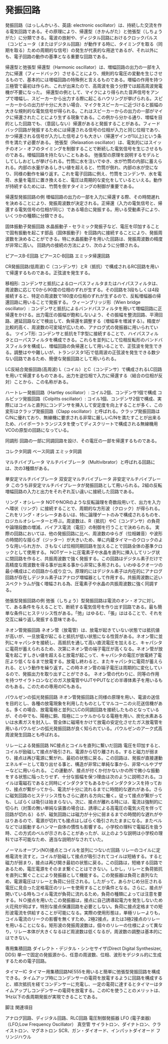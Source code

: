 # 発振回路

発振回路（はっしんかいろ、英語: electronic oscillator）は、持続した交流を作る電気回路である。その原理により、帰還型（きかんがた）と弛張型（しちょうがた）に分類できる。電波の放射や、ディジタル回路におけるクロックパルス（コンピュータ（またはデジタル回路）が動作する時に、タイミングを取る（同期を取る）ための周期的な信号）の発生が代表的な用途であるが、それ以外にも、電子回路の動作の基準となる重要な回路である。

帰還型と弛張型
帰還型（Harmonic oscillator）は、増幅回路の出力の一部を入力に帰還（フィードバック）させることにより、規則的な電圧の変動を生じさせるもので、基本的には増幅回路の特殊例と言えるものである。増幅の作用を持つ三極管で最初は作られ、これが出来たので、高周波を扱う分野では超高周波発電機が不要になった。
帰還型の例として、マイクにより得られた音声信号をアンプで増幅し、スピーカーから出力する際に起こるハウリングが挙げられる。スピーカーからの出力が十分に大きい場合、マイクをスピーカーに近づけると振幅の大きな規則的な電気信号が得られる。これはスピーカーからの出力の一部がマイクに帰還されたことにより生ずる現象である。この例から分かる通り、増幅を目的とした回路でも、（意図しない）帰還があると発振することがある。フィードバック回路が発振するためには帰還される信号の位相が入力と同じ位相であり、かつ帰還される信号が入力した信号よりも大きい（帰還ゲインが1以上)という条件を満たす必要がある。
弛張型（Relaxation oscillator）は、電気的にはスイッチのオン・オフのタイミングを制御することで断続した電気信号を生じさせるものである。増幅回路を持たないこともある。
弛張型の原理を説明するモデルとしてししおどしが挙げられる。竹筒に水を注いでゆき、水が竹筒の内部に蓄えられる。内部の水量があるしきい値を超えると、竹筒が倒れ、内部の水が空になり、同様の動作を繰り返す。これを電子回路に例え、竹筒をコンデンサ、水を電荷、水量を電圧に置き換えると、電圧は周期的な変化をしているといえる。動作が持続するためには、竹筒を倒すタイミングの制御が重要である。

帰還型発振回路の例
増幅回路の出力の一部を入力に帰還する際、その時間遅れを決めることにより、発振周波数が決定される。正帰還（入力の電気信号と、帰還する電気信号の位相が同じ）である場合に発振する。用いる受動素子により、いくつかの種類に分類できる。

固体振動子発振回路
水晶振動子・セラミック発振子など、電圧を印加することで固有振動を起こす部品（固体振動子）を回路内に接続することにより、発振周波数を決めることができる。特に水晶振動子を用いた回路は、発振周波数の精度が非常に高い。
回路内の接続の方法により、次のように分類される。

ピアースB-E回路
ピアースC-B回路
エミッタ帰還回路

CR発振回路(低周波)
C（コンデンサ）とR（抵抗）で構成されるRC回路を用いて帰還するものである。正弦波を発生する。

移相形: コンデンサと抵抗によるローパスフィルタまたはハイパスフィルタは、周波数に応じて0から90度の位相のずれが生ずる。その回路を3段もしくは4段接続すると、特定の周波数で180度の位相のずれが生ずるので、反転増幅器の帰還回路に用いることで発振する。
ウィーンブリッジ形（Wien bridge oscillator）: コンデンサと抵抗によるバンドパスフィルタを用いて増幅回路に正帰還をかける。出力電圧の振幅が飽和しないよう、その振幅を整流回路、平滑回路、遅延回路などで検出して、負帰還を調整する（増幅率を増減する）。精度が比較的高く、周波数の可変域が広いため、アナログ式の発振器に用いられている。
ツインT形: コンデンサと抵抗をT字型に接続することで、ハイパスフィルタとローパスフィルタを構成できる。これらを並列にして位相反転形のバンドバスフィルタを構成し、増幅回路の負帰還として用いることで、正弦波を発生できる。調整はやや難しいが、トランジスタ1石で低周波の正弦波を発生できる数少ない回路であるため、簡便な発振回路として用いられる。

LC反結合発振回路(高周波)
L（コイル）とC（コンデンサ）で構成されるLC回路を用いて帰還するものである。出力を逆位相で入力に帰還する（結合の位相が反対）ことから、この名称がある。

ハートレー発振回路（Hartley oscillator）: コイル2個、コンデンサ1個で構成
コルピッツ発振回路（Colpitts oscillator）: コイル1個、コンデンサ2個で構成、実際にはコイルと直列にコンデンサを挿入して安定度を向上することが多く、この変形はクラップ発振回路（Clapp oscillator）と呼ばれる。クラップ発振回路はC/Nに優れており、無線機に要求される非常に厳しいC/Nを満たすことが出来るため、バイポーラトランジスタを使ってディスクリートで構成される無線機用VCOの原型の回路になっている。

同調形
回路の一部に同調回路を設け、その電圧の一部を帰還するものである。

コレクタ同調
ベース同調
エミッタ同調

マルチバイブレータ
マルチバイブレータ（Multivibrator）と呼ばれる回路には、次の3種類がある。

単安定マルチバイブレータ
双安定マルチバイブレータ
非安定マルチバイブレータ
このうち非安定マルチバイブレータが発振回路として用いられる。2組の反転増幅回路の入力と出力をそれぞれ互い違いに接続した回路である。

リング・オシレータ
NOTやNORのような反転論理を奇数段用いて、出力を入力へ環状（リング）に接続することで、周期的な方形波（クロック）が得られる。これをリング・オシレータあるいは、特に論理ゲートのみで構成されるものを、ロジカルオシレーターと呼ぶ。周波数は、R（抵抗）やC（コンデンサ）の負荷や論理段数の増減、バイアス電流（電圧）の制御を行うことで決められる。
実際の回路においては、他の発振回路に比べ、周波数のゆらぎ（位相雑音）や波形の時間的な揺らぎ（ジッター）が大きいため、単に内蔵タイマーのクロックのような用いられ方か、さもなくば位相同期回路を加えることで回路全体の基準クロックとして使用する。
NOTゲートに圧電素子や水晶を直列に挿入してリング状に閉回路を作ると、共振周波数で強く発振する。この回路はデジタル素子だけで高精度な周波数を得る事が出来る事から非常に多用される。いわゆるクオーツの最小構成はこの回路から成り立つ。原理的にはデジタル素子は内在的にアナログ回路が存在しデジタル素子はアナログ増幅器として作用する。共振周波数に近いスペクトラムが強く増幅される為、圧電素子や水晶の共振周波数に強く同調する。

弛張型発振回路の例
弛張（しちょう）型発振回路は電流のオン・オフに対して、ある条件を与えることで、断続する電気信号を作り出す回路である。最も簡単な条件にヒステリシス性がある。「弛」はゆるむ、「張」ははることで、それを交互に繰り返し発振する意味である。

ネオン管発振回路
ネオン管（放電管）は、放電が起きていない状態では抵抗値が高いが、一旦放電が起こると抵抗が低い状態になる性質がある。ネオン管に並列にキャパシタを接続し、高抵抗を通して高い直流電圧を加えると、キャパシタに電荷が蓄えられるため、次第にネオン管の端子電圧が高くなる。ネオン管が放電を起こすしきい値を超えると放電が起こって、キャパシタの電圧が放電終了電圧より低くなるまで放電する。放電し終わると、またキャパシタに電荷が蓄えられる、という動作を繰り返す。この時ネオン管の端子電圧は周期的に変化しているので、発振出力を取り出すことができる。
ネオン管の代わりに、同等の作用を持つサイラトロンなどのガス放電管やUJTやPUTなどの半導体素子を用いるものもある。このための専用のICもある。

パウルゼンの弧光発振回路
ネオン管発振回路と同様の原理を用い、電波の送信を目的とし、各種の放電現象を利用したものとしてマルコーニの火花送信機がある。多くの場合、放電電極と並列にLCの同調回路を接続したものとなっているが、その中でも、陽極に銅、陰極にニッケルからなる電極を用い、炭化水素あるいは水素ガスを封入し、管全体に磁場をかけて放電の安定化させたガス放電管を用いるパウルゼンの弧光発振回路が良く知られている。パウルゼンのアーク式高周波発生回路とも呼ばれる。

リレーによる発振回路
NC接点とコイルを直列に繋いだ回路
電圧を印加すると、コイルが励磁して接点が吸引され、電源から切り離される。すると磁力が弱まり、接点は再び電源に繋がれ、最初の状態に戻る。この回路は、発振が直接運動エネルギーとして取り出せる事と、構造が非常に単純な事から、非常ベルやブザーなどに用いられる。
この運動が、接点が付くか付かないかの所で微小な振動をする状態に陥ったりせず、十分な振幅を保つ理由は次のように説明される。コイルは電磁石であると同時にインダクタでもあるからインダクタンスを持っており、接点が繋がってから、電流が十分に流れるまでに時間的な遅れがある。さらに磁気回路のヒステリシス性もさらに遅れる方向に働く。従って接点が繋がっても、しばらくは吸引は始まらない。次に、接点が離れる時には、電流は強制的に切られ（対策の無い単純な装置の場合は、誘導による高電圧の電気火花を伴って回路が切れる）るが、磁気回路には磁力が十分に弱まるまでの時間的な遅れがやはりあるので、電源が切れても接点はしばらく吸引されたままになる。またベルなどでは振動するハンマー自体の慣性も影響する。小学校の理科で電磁石を扱う時、この方式のベルが示されることがあったが、以上のような説明は小学校の理科では不可能なため、適当な説明がなされていた。

ノーマルオープン(NO)接点とコイルを並列につないだ回路
リレーのコイルに定格電流を流すと，コイルが励磁して接点が吸引されてコイルは短絡する。すると磁力が弱まり，接点は再び開き最初の状態に戻る。この回路は，短絡する回路であるため，電圧電源をそのまま繋ぐことはできない。しかし，リレーと負荷抵抗を直列に繋ぐことにより発振器として機能する。この発振器は負荷と直列なため，電源電圧はリレーと負荷に分圧される。したがって，あらかじめ分圧される電圧に見合った定格電圧のリレーを使用することが条件となる。さらに，接点が開いている時もコイル電流が負荷に流れるため，負荷の種類によっては注意を要する。ＮＯ接点を用いたこの発振器は，接点に自己誘導起電力を発生しないため火花飛が飛ばす，特別な接点保護回路を必要としない。負荷に接点定格までの矩形波電流を供給することが可能になる。実際の使用形態は，単極リレーよりも，コイル電流のリークの影響を無くすため，2極2接点，または3極2接点のリレーを用いることになる。矩形波の発振周波数は，個々のリレーの仕様によって異なり，リレー本体が大きくなるほど周波数は低くなるが，周波数の調整は基本的にはできない。

専用集積回路
ダイレクト・デジタル・シンセサイザ(Direct Digital Synthesizer, DDS)
単一で固定の発振源から、任意の周波数、位相、波形をデジタル的に生成するための電子回路。

タイマーIC
タイマー用集積回路NE555を用いると簡単に弛張型発振回路を構成できる。タイムアップ時にコンデンサーの電荷を放電するように回路を構成すると、順次抵抗を経てコンデンサーに充電し、一定の電荷に達するとタイマーはタイムアップしコンデンサーの電荷を放電する。このICを使うことのメリットは、1Hz以下の長周期発振が実現できることである。

脚注
関連項目

アナログ回路、ディジタル回路、RLC回路
電圧制御発振器
LFO (電子楽器)（LFO;Low Frequency Oscillator）
真空管
サイラトロン、ダイナトロン、クライストロン、マグネトロン
SCR、ガン・ダイオード、インパットダイオード
フリンジハウル